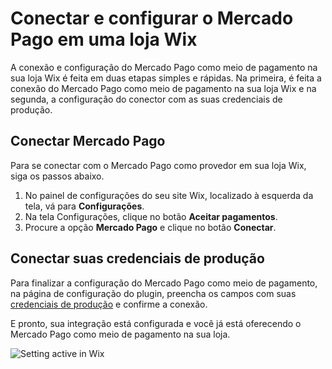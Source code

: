 # Conectar e configurar o Mercado Pago em uma loja Wix

A conexão e configuração do Mercado Pago como meio de pagamento na sua loja Wix é feita em duas etapas simples e rápidas. Na primeira, é feita a conexão do Mercado Pago como meio de pagamento na sua loja Wix e na segunda, a configuração do conector com as suas credenciais de produção.

## Conectar Mercado Pago

Para se conectar com o Mercado Pago como provedor em sua loja Wix, siga os passos abaixo.

1. No painel de configurações do seu site Wix, localizado à esquerda da tela, vá para **Configurações**.
2. Na tela Configurações, clique no botão **Aceitar pagamentos**.
3. Procure a opção **Mercado Pago** e clique no botão **Conectar**.

## Conectar suas credenciais de produção

Para finalizar a configuração do Mercado Pago como meio de pagamento, na página de configuração do plugin, preencha os campos com suas [credenciais de produção](/developers/en/docs/wix-v0/additional-content/your-integrations/credentials) e confirme a conexão.

E pronto, sua integração está configurada e você já está oferecendo o Mercado Pago como meio de pagamento na sua loja.

![Setting active in Wix](/images/wix/conectar-wix.gif)